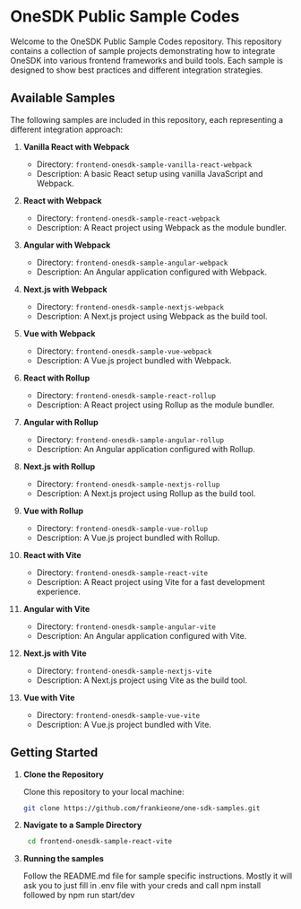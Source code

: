 # OneSDK Public Sample Codes

Welcome to the OneSDK Public Sample Codes repository. This repository contains a collection of sample projects demonstrating how to integrate OneSDK into various frontend frameworks and build tools. Each sample is designed to show best practices and different integration strategies.

## Available Samples

The following samples are included in this repository, each representing a different integration approach:

1. **Vanilla React with Webpack**
   - Directory: `frontend-onesdk-sample-vanilla-react-webpack`
   - Description: A basic React setup using vanilla JavaScript and Webpack.

2. **React with Webpack**
   - Directory: `frontend-onesdk-sample-react-webpack`
   - Description: A React project using Webpack as the module bundler.

3. **Angular with Webpack**
   - Directory: `frontend-onesdk-sample-angular-webpack`
   - Description: An Angular application configured with Webpack.

4. **Next.js with Webpack**
   - Directory: `frontend-onesdk-sample-nextjs-webpack`
   - Description: A Next.js project using Webpack as the build tool.

5. **Vue with Webpack**
   - Directory: `frontend-onesdk-sample-vue-webpack`
   - Description: A Vue.js project bundled with Webpack.

6. **React with Rollup**
   - Directory: `frontend-onesdk-sample-react-rollup`
   - Description: A React project using Rollup as the module bundler.

7. **Angular with Rollup**
   - Directory: `frontend-onesdk-sample-angular-rollup`
   - Description: An Angular application configured with Rollup.

8. **Next.js with Rollup**
   - Directory: `frontend-onesdk-sample-nextjs-rollup`
   - Description: A Next.js project using Rollup as the build tool.

9. **Vue with Rollup**
   - Directory: `frontend-onesdk-sample-vue-rollup`
   - Description: A Vue.js project bundled with Rollup.

10. **React with Vite**
    - Directory: `frontend-onesdk-sample-react-vite`
    - Description: A React project using Vite for a fast development experience.

11. **Angular with Vite**
    - Directory: `frontend-onesdk-sample-angular-vite`
    - Description: An Angular application configured with Vite.

12. **Next.js with Vite**
    - Directory: `frontend-onesdk-sample-nextjs-vite`
    - Description: A Next.js project using Vite as the build tool.

13. **Vue with Vite**
    - Directory: `frontend-onesdk-sample-vue-vite`
    - Description: A Vue.js project bundled with Vite.

## Getting Started

1. **Clone the Repository**

   Clone this repository to your local machine:

   ```bash
   git clone https://github.com/frankieone/one-sdk-samples.git

2. **Navigate to a Sample Directory**
   ```bash
    cd frontend-onesdk-sample-react-vite

3. **Running the samples**

   Follow the README.md file for sample specific instructions. Mostly it will ask you to just fill in .env file with your creds and call npm install followed by npm run start/dev 
